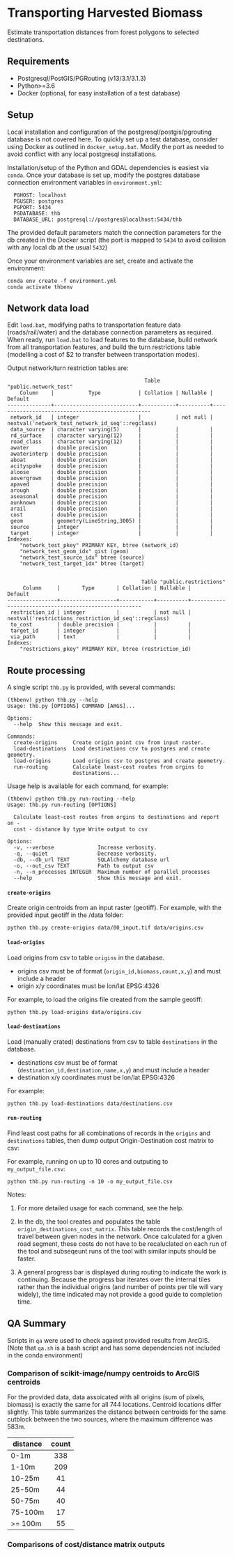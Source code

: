 # Transporting Harvested Biomass

Estimate transportation distances from forest polygons to selected destinations.

## Requirements

- Postgresql/PostGIS/PGRouting (v13/3.1/3.1.3)
- Python>=3.6
- Docker (optional, for easy installation of a test database)

## Setup

Local installation and configuration of the postgresql/postgis/pgrouting database is not covered here.
To quickly set up a test database, consider using Docker as outlined in `docker_setup.bat`. Modify the port as needed to avoid conflict with any local postgresql installations.

Installation/setup of the Python and GDAL dependencies is easiest via `conda`.
Once your database is set up, modify the postgres database connection environment variables in `environment.yml`:
```
  PGHOST: localhost
  PGUSER: postgres
  PGPORT: 5434
  PGDATABASE: thb
  DATABASE_URL: postgresql://postgres@localhost:5434/thb
```
The provided default parameters match the connection parameters for the db created in the Docker script (the port is mapped to `5434` to avoid collision with any local db at the usual `5432`)

Once your environment variables are set, create and activate the environment:

```
conda env create -f environment.yml
conda activate thbenv
```

## Network data load

Edit `load.bat`, modifying paths to transportation feature data (roads/rail/water) and the database connection parameters as required.
When ready, run `load.bat` to load features to the database, build network from all transportation features, and build the turn restrictions table (modelling a cost of $2 to transfer between transportation modes).

Output network/turn restriction tables are:

```
                                            Table "public.network_test"
    Column    |           Type            | Collation | Nullable |                     Default
--------------+---------------------------+-----------+----------+--------------------------------------------------
 network_id   | integer                   |           | not null | nextval('network_test_network_id_seq'::regclass)
 data_source  | character varying(5)      |           |          |
 rd_surface   | character varying(12)     |           |          |
 road_class   | character varying(12)     |           |          |
 awater       | double precision          |           |          |
 awaterinterp | double precision          |           |          |
 aboat        | double precision          |           |          |
 acityspoke   | double precision          |           |          |
 aloose       | double precision          |           |          |
 aovergrown   | double precision          |           |          |
 apaved       | double precision          |           |          |
 arough       | double precision          |           |          |
 aseasonal    | double precision          |           |          |
 aunknown     | double precision          |           |          |
 arail        | double precision          |           |          |
 cost         | double precision          |           |          |
 geom         | geometry(LineString,3005) |           |          |
 source       | integer                   |           |          |
 target       | integer                   |           |          |
Indexes:
    "network_test_pkey" PRIMARY KEY, btree (network_id)
    "network_test_geom_idx" gist (geom)
    "network_test_source_idx" btree (source)
    "network_test_target_idx" btree (target)


                                           Table "public.restrictions"
     Column     |       Type       | Collation | Nullable |                       Default
----------------+------------------+-----------+----------+------------------------------------------------------
 restriction_id | integer          |           | not null | nextval('restrictions_restriction_id_seq'::regclass)
 to_cost        | double precision |           |          |
 target_id      | integer          |           |          |
 via_path       | text             |           |          |
Indexes:
    "restrictions_pkey" PRIMARY KEY, btree (restriction_id)

```


## Route processing

A single script `thb.py` is provided, with several commands:

```
(thbenv) python thb.py --help
Usage: thb.py [OPTIONS] COMMAND [ARGS]...

Options:
  --help  Show this message and exit.

Commands:
  create-origins     Create origin point csv from input raster.
  load-destinations  Load destinations csv to postgres and create geometry.
  load-origins       Load origins csv to postgres and create geometry.
  run-routing        Calculate least-cost routes from orgins to
                     destinations...
```

Usage help is available for each command, for example:

```
(thbenv) python thb.py run-routing --help
Usage: thb.py run-routing [OPTIONS]

  Calculate least-cost routes from orgins to destinations and report on -
  cost - distance by type Write output to csv

Options:
  -v, --verbose              Increase verbosity.
  -q, --quiet                Decrease verbosity.
  -db, --db_url TEXT         SQLAlchemy database url
  -o, --out_csv TEXT         Path to output csv
  -n, --n_processes INTEGER  Maximum number of parallel processes
  --help                     Show this message and exit.
```

#### `create-origins`

Create origin centroids from an input raster (geotiff).
For example, with the provided input geotiff in the /data folder:

    python thb.py create-origins data/00_input.tif data/origins.csv


#### `load-origins`

Load origins from csv to table `origins` in the database.

- origins csv must be of format (`origin_id,biomass,count,x,y`) and must include a header
- origin x/y coordinates must be lon/lat EPSG:4326

For example, to load the origins file created from the sample geotiff:

    python thb.py load-origins data/origins.csv


#### `load-destinations`

Load (manually crated) destinations from csv to table `destinations` in the database.

- destinations csv must be of format (`destination_id,destination_name,x,y`) and must include a header
- destination x/y coordinates must be lon/lat EPSG:4326

For example:

    python thb.py load-destinations data/destinations.csv


#### `run-routing`

Find least cost paths for all combinations of records in the `origins` and `destinations` tables, then dump output Origin-Destination cost matrix to csv:

For example, running on up to 10 cores and outputing to `my_output_file.csv`:

    python thb.py run-routing -n 10 -o my_output_file.csv

Notes:

1. For more detailed usage for each command, see the help.

2. In the db, the tool creates and populates the table `origin_destinations_cost_matrix`. This table records the cost/length of travel between given nodes in the network. Once calculated for a given road segment, these costs do not have to be recaluclated on each run of the tool and subseqeunt runs of the tool with similar inputs should be faster.

3. A general progress bar is displayed during routing to indicate the work is continuing. Because the progress bar iterates over the internal tiles rather than the individual origins (and number of points per tile will vary widely), the time indicated may not provide a good guide to completion time.

## QA Summary

Scripts in `qa` were used to check against provided results from ArcGIS.
(Note that `qa.sh` is a bash script and has some dependencies not included in the conda environment)


### Comparison of scikit-image/numpy centroids to ArcGIS centroids

For the provided data, data assoicated with all origins (sum of pixels, biomass) is exactly the same for all 744 locations. Centroid locations differ slightly. This table summarizes the distance between centroids for the same cutblock between the two sources, where the maximum difference was 583m.

| distance | count |
| -------- |:-----:|
| 0-1m     | 338 |
| 1-10m    | 209 |
| 10-25m   | 41  |
| 25-50m   | 44  |
| 50-75m   | 40  |
| 75-100m  | 17  |
| >= 100m  | 55  |

### Comparisons of cost/distance matrix outputs

